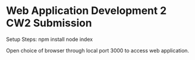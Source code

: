 # Web Application Development 2 CW2 Submission

Setup Steps:
npm install
node index

Open choice of browser through local port 3000 to access web application.